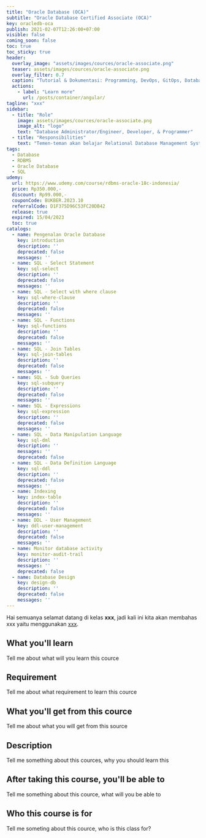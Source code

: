 ```yaml
---
title: "Oracle Database (OCA)"
subtitle: "Oracle Database Certified Associate (OCA)"
key: oracledb-oca
publish: 2021-02-07T12:26:00+07:00
visible: false
coming_soon: false
toc: true
toc_sticky: true
header:
  overlay_image: "assets/images/cources/oracle-associate.png"
  teaser: assets/images/cources/oracle-associate.png
  overlay_filter: 0.7
  caption: "Tutorial & Dokumentasi: Programming, DevOps, GitOps, Database, & Servers"
  actions:
    - label: "Learn more"
      url: /posts/container/angular/
tagline: "xxx"
sidebar:
  - title: "Role"
    image: assets/images/cources/oracle-associate.png
    image_alt: "logo"
    text: "Database Administrator/Engineer, Developer, & Programmer"
  - title: "Responsibilities"
    text: "Temen-teman akan belajar Relational Database Management System (RDBMS) dengan Oracle yang sifatnya Big Data."
tags:
  - Database
  - RDBMS
  - Oracle Database
  - SQL
udemy: 
  url: https://www.udemy.com/course/rdbms-oracle-18c-indonesia/
  price: Rp350.000,-
  discount: Rp99.000,-
  couponCode: BUKBER.2023.10
  referralCode: D1F375D96C53FC20DB42
  release: true
  expired: 15/04/2023
  toc: true
catalogs:
  - name: Pengenalan Oracle Database
    key: introduction
    description: ''
    deprecated: false
    messages: ''
  - name: SQL - Select Statement
    key: sql-select
    description: ''
    deprecated: false
    messages: ''
  - name: SQL - Select with where clause
    key: sql-where-clause
    description: ''
    deprecated: false
    messages: ''
  - name: SQL - Functions
    key: sql-functions
    description: ''
    deprecated: false
    messages: ''
  - name: SQL - Join Tables
    key: sql-join-tables
    description: ''
    deprecated: false
    messages: ''
  - name: SQL - Sub Queries
    key: sql-subquery
    description: ''
    deprecated: false
    messages: ''
  - name: SQL - Expressions
    key: sql-expression
    description: ''
    deprecated: false
    messages: ''
  - name: SQL - Data Manipulation Language
    key: sql-dml
    description: ''
    messages: ''
    deprecated: false
  - name: SQL - Data Definition Language
    key: sql-ddl
    description: ''
    deprecated: false
    messages: ''
  - name: Indexing
    key: index-table
    description: ''
    deprecated: false
    messages: ''
  - name: DDL - User Management
    key: ddl-user-management
    description: ''
    deprecated: false
    messages: ''
  - name: Monitor database activity
    key: monitor-audit-trail
    description: ''
    messages: ''
    deprecated: false
  - name: Database Design
    key: design-db
    description: ''
    deprecated: false
    messages: ''
---
```


Hai semuanya selamat datang di kelas **xxx**, jadi kali ini kita akan membahas xxx yaitu menggunakan [xxx](link). 

<!--more-->

## What you'll learn

Tell me about what will you learn this cource

## Requirement

Tell me about what requirement to learn this cource

## What you'll get from this cource

Tell me about what you will get from this source

## Description

Tell me something about this cources, why you should learn this

## After taking this course, you'll be able to

Tell me something about this cource, what will you be able to

## Who this course is for

Tell me someting about this cource, who is this class for?
